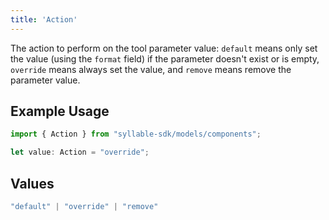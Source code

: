 ```yaml
---
title: 'Action'
---
```


The action to perform on the tool parameter value: `default` means only set the value (using the `format` field) if the parameter doesn't exist or is empty, `override` means always set the value, and `remove` means remove the parameter value.

## Example Usage

```typescript
import { Action } from "syllable-sdk/models/components";

let value: Action = "override";
```

## Values

```typescript
"default" | "override" | "remove"
```